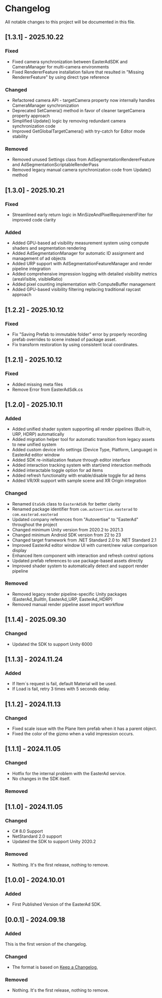 # Changelog

All notable changes to this project will be documented in this file.

## [1.3.1] - 2025.10.22

### Fixed

-   Fixed camera synchronization between EasterAdSDK and CameraManager for multi-camera environments
-   Fixed RendererFeature installation failure that resulted in "Missing RendererFeature" by using direct type reference

### Changed

-   Refactored camera API - targetCamera property now internally handles CameraManager synchronization
-   Deprecated SetCamera() method in favor of cleaner targetCamera property approach
-   Simplified Update() logic by removing redundant camera synchronization code
-   Improved GetGlobalTargetCamera() with try-catch for Editor mode stability

### Removed

-   Removed unused Settings class from AdSegmentationRendererFeature and AdSegmentationScriptableRenderPass
-   Removed legacy manual camera synchronization code from Update() method

## [1.3.0] - 2025.10.21

### Fixed

-   Streamlined early return logic in MinSizeAndPixelRequirementFilter for improved code clarity

### Added

-   Added GPU-based ad visibility measurement system using compute shaders and segmentation rendering
-   Added AdSegmentationManager for automatic ID assignment and management of ad objects
-   Added URP support with AdSegmentationFeatureManager and render pipeline integration
-   Added comprehensive impression logging with detailed visibility metrics (areaVisible, visibleRatio)
-   Added pixel counting implementation with ComputeBuffer management
-   Added GPU-based visibility filtering replacing traditional raycast approach

## [1.2.2] - 2025.10.12

### Fixed

-   Fix "Saving Prefab to immutable folder" error by properly recording prefab overrides to scene instead of package asset.
-   Fix transform restoration by using consistent local coordinates.

## [1.2.1] - 2025.10.12

### Fixed

-   Added missing meta files
-   Remove Error from EasterAdSdk.cs

## [1.2.0] - 2025.10.11

### Added

-   Added unified shader system supporting all render pipelines (Built-in, URP, HDRP) automatically
-   Added migration helper tool for automatic transition from legacy assets to new unified system
-   Added custom device info settings (Device Type, Platform, Language) in EasterAd editor window
-   Added SDK re-initialization feature through editor interface
-   Added interaction tracking system with start/end interaction methods
-   Added interactable toggle option for ad items
-   Added refresh functionality with enable/disable toggle for ad items
-   Added VR/XR support with sample scene and XR Origin integration

### Changed

-   Renamed `EtaSdk` class to `EasterAdSdk` for better clarity
-   Renamed package identifier from `com.autovertise.easterad` to `com.easterad.easterad`
-   Updated company references from "Autovertise" to "EasterAd" throughout the project
-   Changed minimum Unity version from 2020.2 to 2021.3
-   Changed minimum Android SDK version from 22 to 23
-   Changed target framework from .NET Standard 2.0 to .NET Standard 2.1
-   Improved EasterAd editor window UI with current/new value comparison display
-   Enhanced Item component with interaction and refresh control options
-   Updated prefab references to use package-based assets directly
-   Improved shader system to automatically detect and support render pipeline

### Removed

-   Removed legacy render pipeline-specific Unity packages (EasterAd_BuiltIn, EasterAd_URP, EasterAd_HDRP)
-   Removed manual render pipeline asset import workflow

## [1.1.4] - 2025.09.30

### Changed

-   Updated the SDK to support Unity 6000

## [1.1.3] - 2024.11.24

### Added

-   If Item`s request is fail, default Material will be used.
-   If Load is fail, retry 3 times with 5 seconds delay.

## [1.1.2] - 2024.11.13

### Changed

-   Fixed scale issue with the Plane Item prefab when it has a parent object.
-   Fixed the color of the gizmo when a valid impression occurs.

## [1.1.1] - 2024.11.05

### Changed

-   Hotfix for the internal problem with the EasterAd service.
-   No changes in the SDK itself.

### Removed

## [1.1.0] - 2024.11.05

### Changed

-   C# 8.0 Support
-   NetStandard 2.0 support
-   Updated the SDK to support Unity 2020.2

### Removed

-   Nothing. It's the first release, nothing to remove.

## [1.0.0] - 2024.10.01

### Added

-   First Published Version of the EasterAd SDK.

## [0.0.1] - 2024.09.18

### Added

This is the first version of the changelog.

### Changed

-   The format is based on [Keep a Changelog](https://keepachangelog.com/en/1.1.0/),

### Removed

-   Nothing. It's the first release, nothing to remove.
